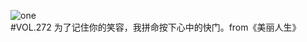 ![one](http://image.wufazhuce.com/FjqaDwqT325nUIZrLeYaS0Z-CyyN)
#VOL.272
为了记住你的笑容，我拼命按下心中的快门。from《美丽人生》
